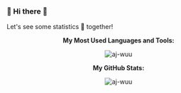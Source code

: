 ### 🌱 Hi there 🔭

<!--
**AJ-Wuu/AJ-Wuu** is a ✨ _special_ ✨ repository because its `README.md` (this file) appears on your GitHub profile.

Here are some ideas to get you started:

- 🔭 I’m currently working on ...
- 🌱 I’m currently learning ...
- 👯 I’m looking to collaborate on ...
- 🤔 I’m looking for help with ...
- 💬 Ask me about ...
- 📫 How to reach me: ...
- 😄 Pronouns: ...
- ⚡ Fun fact: ...
-->
Let's see some statistics 👀 together!  
<p align="center"><b>My Most Used Languages and Tools:</b></p>

<p align="center"> <img src="https://github-readme-stats.vercel.app/api/top-langs/?username=aj-wuu&hide=tex,html&theme=github_dark" alt="aj-wuu" />

<p align="center"><b>My GitHub Stats:</b></p>
<p align="center"> <img src="https://github-readme-stats.vercel.app/api?username=aj-wuu&count_private=true&hide=stars&show_icons=true&theme=prussian" alt="aj-wuu" />
